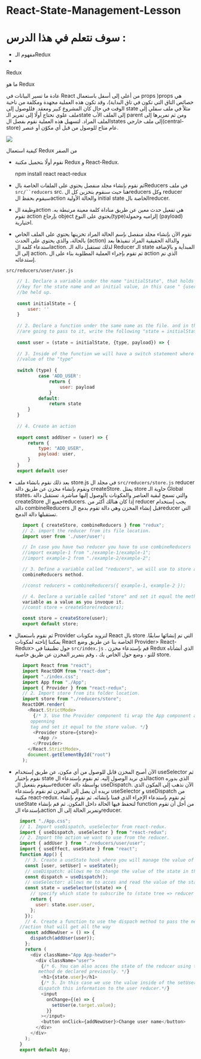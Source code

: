 # React-State-Management-Lesson

# سوف نتعلم في هذا الدرس :
* مفهوم الـRedux
*




Redux

ما هو Redux

عادة ما تسير البيانات في React من أعلى إلى أسفل باستعمال props )props هي خصائص التاق التي تكون في تاق البداية)، وقد تكون هذه العملية مجهدة ومكلفة من ناحية الوقت في حال كان المشروع كبير ومعقد. فللوصول إلى state مثلاً في ملف سفلي إلى ملف علوي نحتاج أولًا إلى تمرير الـstate إلى الملف الأب parent ومن ثم تمريرها إلى الملف المراد. لتسهيل هذه العملية نقوم بفصل الstates إلى ملف خارجي(central-store) عام متاح للوصول من قبل أي مكوّن أو عنصر.
 

![](https://paper-attachments.dropbox.com/s_53CB02B642143BCF35D5C8841C7D9C5A253FB8A176C0F8A0C17C2DC0F8E8F99E_1648131554245_ReactDraw-01.jpg)



كيفية استعمال Redux من الصفر
- نقوم أولًا بتحميل مكتبة Redux و React-Redux.


    npm install react react-redux


- ثم نقوم بإنشاء مجلد منفصل يحتوي على الملفات الخاصة بالReducers في ملف `src/``reducers` src.
    هنا حيث سنقوم بتخزين كل الreducers وكل reducer سيقوم بحفظ الaction والحالة الأولية initial state الخاصة بالreducer.
    
- وظيفة الaction هي تفعيل حدث معين عن طريق مناداة كلمة معينة مرتبطة به. تقوم action بإرجاع object يحتوي على النوع(type)إلزاميه وحمولة (payload) اختيارية.


- نقوم الآن بإنشاء مجلد منفصل بإسم الحالة المراد تخزينها يحتوي على الملف الخاص بالحالة، والذي يحتوي على الحدث (action) والدالة الحقيقية المراد تنفيذها بعد استدعاء كلمة الaction. لذلك تستقبل دالة الـ Reducer الـ state المبدأية و بالإضافة إلى ال action، ثم تقوم بإجراء العملية المطلوبة بناء على ال action الذي تم إستدعائه.

`src/reducers/user/user.js`

```js
    // 1. Declare a variable under the name "initialState", that holds an object with a
    //key for the state name and an initial value, in this case " {user: ''} ". This will //be our initial container for our state, where all the information is going to 
    //be held up.
    
    const initialState = {
        user: ''
    }
    
    // 2. Declare a function under the same name as the file. and in the values that you
    //are going to pass to it, write the following "state = initialState, {type, payload}"
    
    const user = (state = initialState, {type, payload}) => {
    
    // 3. Inside of the function we will have a switch statement where we will pass the 
    //value of the "type"
        
    switch (type) {
            case 'ADD_USER':
                return {
                    user: payload
                }
            default:
                return state
        }
    }
    
    // 4. Create an action
    
    export const addUser = (user) => {
        return {
            type: "ADD_USER",
            payload: user,
        }
    }
    export default user
```


- بعد ذلك نقوم بانشاء ملف store.js في مجلد ال `src/reducers/store.js` reducer ونقوم بإنشاء مخزن عن طريق دالة createStore. يمثل store حاوية الـ Global states، والتي تسمح لبقية العناصر والمكونات بالوصول إليها مباشرة. تستقبل دالة createStore جميع الreducers. إذا كان هنالك أكثر من reducer يجب إستخدام دالة combineReducers قبل إنشاء المخزن وهي دالة تقوم بدمج الreducer التي تستقبلها دالة الدمج.


```js
      import { createStore, combineReducers } from "redux";
      // 2. import the reducer from its file location.
      import user from './user/user';

      // In case you have two reducer you have to use combineReducers
      //import example-1 from "./example-1/example-1";
      //import example-2 from "./example-2/example-2";

      // 3. Define a variable called "reducers", we will use to store all the reducer functions with the 
      combineReducers method.

      //const reducers = combineReducers({ example-1, example-2 });

      // 4. Declare a variable called "store" and set it equal the method "createStore" and pass the reducers 
      variable as a value as you invoque it.
      //const store = createStore(reducers);

      const store = createStore(user);
      export default store;
```

 

- ثم نقوم باستعمال Provider لتزويد مكونات React بال store التي تم إنشائها سابقًا. يمكننا إتاحته لمكونات React الخاصة بنا عن طريق وضع Provider> React-Redux> حول تطبيقنا في `src/index.js` . قم بإستدعاء مخزن Redux الذي أنشأناه للتو ، وضع <Provider> حول <App> الخاص بك ، وقم بتمرير المخزن عن طريق خاصية store.


```js
      import React from "react";
      import ReactDOM from "react-dom";
      import "./index.css";
      import App from "./App";
      import { Provider } from "react-redux";
      // 2. Import store from its folder location.
      import store from "./reducers/store";
      ReactDOM.render(
        <React.StrictMode>
          {/* 3. Use the Provider component ti wrap the App component and add the atrributte "store" the the 
         oppenning 
         tag and set it equal to the store value. */}
          <Provider store={store}>
            <App />
          </Provider>
        </React.StrictMode>,
        document.getElementById("root")
      );
```
 


- الآن أصبح المخزن قابل للوصول من أي مكون، عن طريق إستخدام useSelector ثم نقوم بإختيار state الذي نريد الوصول إليه. ثم نقوم بإستدعاء الaction الذي بدوره سيقوم بتفعيل الreducer بواسطة دالة useDispatch.
    الآن نذهب إلى المكون الذي نريده أن يصل إلى المخزن ثم نقوم بإستدعاء  useSelector و useDispatch من مكتبة react-redux. ثم نقوم بإستدعاء الإجراء الذي قمنا بإنشائه. ثم نقوم بإنشاء useState لتحفظ فيها الحالة داخل المكون. ثم قم بإنشاء function من أجل أن تقوم بإستدعاء الaction وتمرير الحالة إلى الreducer.  
    
 
 ```js
      import "./App.css";
      // 1. Import useDispatch, useSelector from react-redux.
      import { useDispatch, useSelector } from "react-redux";
      // 2. Import the action we want to use from the reducer.
      import { addUser } from "./reducers/user/user";
      import { useEffect, useState } from "react";
      function App() {
        // 3. Create a useState hook where you will manage the value of the user inside of the component.
        const [user, setUser] = useState();
        // useDispatch: allows me to change the value of the state in the reducer.
        const dispatch = useDispatch();
        // useSelector: allows me to acces and read the value of the state inside of the reducer.
        const state = useSelector((state) => {
          // specify which state to subscribe to (state tree => reducer => state name )
          return {
            user: state.user.user,
          };
        });
        // 4. Create a function to use the dispach method to pass the new value to the 
      //action that will get all the way
        const addNewUser = () => {
          dispatch(addUser(user));
        };
        return (
          <div className="App App-header">
            <div className="user">
              {/* 6. You can also acces the state of the reducer using the "state.user we get form the useSelector 
             method de declared previously. */}
              <h1>{state.user}</h1>
              {/* 5. In this case we use the value inside of the setUser hook to have the addNewUser function 
             dispatch this information to the user reducer.*/}
              <input
                onChange={(e) => {
                  setUser(e.target.value);
                }}
              ></input>
              <button onClick={addNewUser}>Change user name</button>
            </div>
          </div>
        );
      }
      export default App;
```

